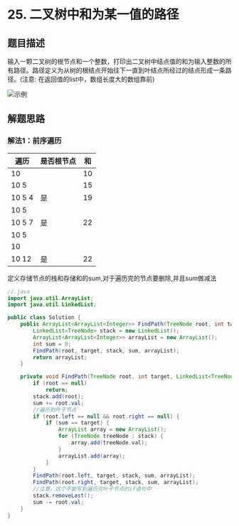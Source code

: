 # 25. 二叉树中和为某一值的路径

## 题目描述

输入一颗二叉树的根节点和一个整数，打印出二叉树中结点值的和为输入整数的所有路径。路径定义为从树的根结点开始往下一直到叶结点所经过的结点形成一条路径。(注意: 在返回值的list中，数组长度大的数组靠前)

![示例](https://note.youdao.com/yws/public/resource/03dfd851f24b216e58d1d651eff575ae/xmlnote/517FAC63E2B3422AA0FE5AA3A4BB8F66/6073)

## 解题思路

### 解法1：前序遍历

|遍历|是否根节点|和|
|--|--|--|
|10| 		|	10|
|10 5|		|15|
|10 5 4| 是|  	19|
|10 5|
|10 5 7|是	|	22|
|10 5| |		|
|10 | |  |
|10 12| 是|		22|

定义存储节点的栈和存储和的sum,对于遍历完的节点要删除,并且sum做减法

```java
//.java
import java.util.ArrayList;
import java.util.LinkedList;

public class Solution {
    public ArrayList<ArrayList<Integer>> FindPath(TreeNode root, int target) {
        LinkedList<TreeNode> stack = new LinkedList();
        ArrayList<ArrayList<Integer>> arrayList = new ArrayList();
        int sum = 0;
        FindPath(root, target, stack, sum, arrayList);
        return arrayList;
    }

    private void FindPath(TreeNode root, int target, LinkedList<TreeNode> stack, int sum, ArrayList arrayList) {
        if (root == null)
            return;
        stack.add(root);
        sum += root.val;
        //遍历到叶子节点
        if (root.left == null && root.right == null) {
            if (sum == target) {
                ArrayList array = new ArrayList();
                for (TreeNode treeNode : stack) {
                    array.add(treeNode.val);
                }
                arrayList.add(array);
            }
        }
        FindPath(root.left, target, stack, sum, arrayList);
        FindPath(root.right, target, stack, sum, arrayList);
        //注意，这个不能写到遍历完叶子节点的if语句中
        stack.removeLast();
        sum -= root.val;
    }
}
```